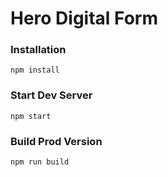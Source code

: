# Hero Digital Form

### Installation

```
npm install
```

### Start Dev Server

```
npm start
```

### Build Prod Version

```
npm run build
```
